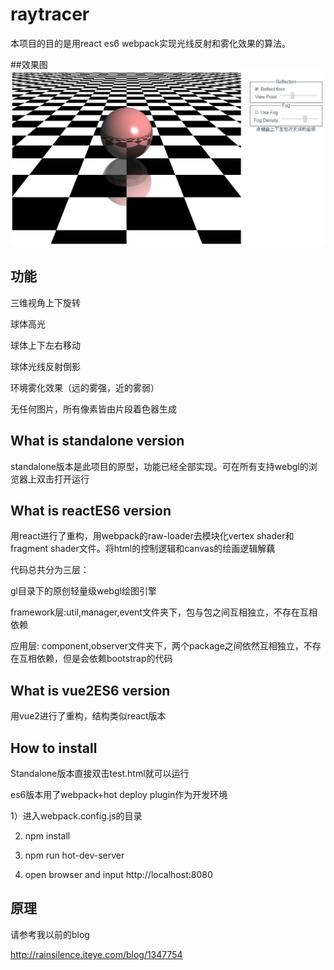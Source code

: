 # raytracer
本项目的目的是用react es6 webpack实现光线反射和雾化效果的算法。


##效果图
![image](https://github.com/rainsilence0911/raytracer/blob/master/standalone/image/snipshot0725.png)

## 功能
三维视角上下旋转

球体高光

球体上下左右移动

球体光线反射倒影

环境雾化效果（远的雾强，近的雾弱）

无任何图片，所有像素皆由片段着色器生成

## What is standalone version
standalone版本是此项目的原型，功能已经全部实现。可在所有支持webgl的浏览器上双击打开运行

## What is reactES6 version
用react进行了重构，用webpack的raw-loader去模块化vertex shader和fragment shader文件。将html的控制逻辑和canvas的绘画逻辑解藕

代码总共分为三层：

gl目录下的原创轻量级webgl绘图引擎

framework层:util,manager,event文件夹下，包与包之间互相独立，不存在互相依赖

应用层: component,observer文件夹下，两个package之间依然互相独立，不存在互相依赖，但是会依赖bootstrap的代码

## What is vue2ES6 version
用vue2进行了重构，结构类似react版本

## How to install
Standalone版本直接双击test.html就可以运行

es6版本用了webpack+hot deploy plugin作为开发环境

1）进入webpack.config.js的目录

2) npm install

3) npm run hot-dev-server

4) open browser and input http://localhost:8080

## 原理

请参考我以前的blog

http://rainsilence.iteye.com/blog/1347754
